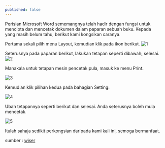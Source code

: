 ```yaml
---
published: false
---
```


Perisian Microsoft Word sememangnya telah hadir dengan fungsi untuk mencipta dan mencetak dokumen dalam paparan sebuah buku. Kepada yang masih belum tahu, berikut kami kongsikan caranya.

Pertama sekali pilih menu Layout, kemudian klik pada ikon berikut.
![1]({{site.baseurl}}/https://sgp1.digitaloceanspaces.com/wiserspace/wp-content/uploads/2020/07/25071857/xPage-Setup-icon.png.pagespeed.gpjpjwpjwsjsrjrprwricpmd.ic_._8kh3g021U.png)

Seterusnya pada paparan berikut, lakukan tetapan seperti dibawah, selesai.
![2]({{site.baseurl}}/https://sgp1.digitaloceanspaces.com/wiserspace/wp-content/uploads/2020/07/25071911/Page-Setup-Margins.png)

Manakala untuk tetapan mesin pencetak pula, masuk ke menu Print.

![3]({{site.baseurl}}/https://sgp1.digitaloceanspaces.com/wiserspace/wp-content/uploads/2020/07/25071918/download-1.png)

Kemudian klik pilihan kedua pada bahagian Setting.

![4]({{site.baseurl}}/https://sgp1.digitaloceanspaces.com/wiserspace/wp-content/uploads/2020/07/25071906/second-option-in-settings-group.png)

Ubah tetapannya seperti berikut dan selesai. Anda seterusnya boleh mula mencetak.

![5]({{site.baseurl}}/https://sgp1.digitaloceanspaces.com/wiserspace/wp-content/uploads/2020/07/25071846/xprinting-options.png.pagespeed.gpjpjwpjwsjsrjrprwricpmd.ic_.yvmfBO1xuO.png)

Itulah sahaja sedikit perkongsian daripada kami kali ini, semoga bermanfaat.

sumber : [wiser](https://wiser.my/cara-mencetak-dokumen-word-dalam-format-buku/)